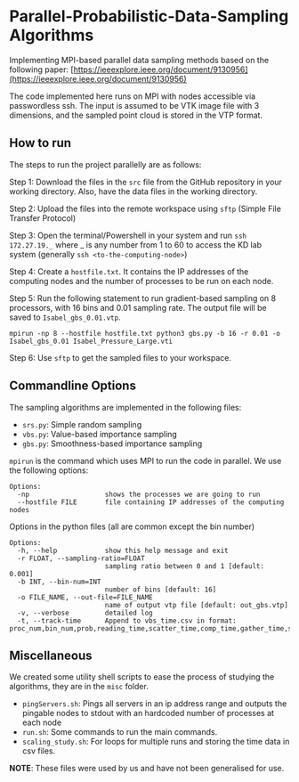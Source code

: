 # Parallel-Probabilistic-Data-Sampling Algorithms
Implementing MPI-based parallel data sampling methods based on the following paper: [https://ieeexplore.ieee.org/document/9130956](https://ieeexplore.ieee.org/document/9130956)

The code implemented here runs on MPI with nodes accessible via passwordless ssh. The input is assumed to be VTK image file with 3 dimensions, and the sampled point cloud is stored in the VTP format.

## How to run

The steps to run the project parallelly are as follows:

Step 1: Download the files in the `src` file from the GitHub repository in your working directory. Also, have the data files in the working directory.

Step 2: Upload the files into the remote workspace using ```sftp``` (Simple File Transfer Protocol)

Step 3: Open the terminal/Powershell in your system and run ```ssh 172.27.19._``` where _ is any number from 1 to 60  to access the KD lab system (generally ```ssh <to-the-computing-node>```)

Step 4: Create a `hostfile.txt`. It contains the IP addresses of the computing nodes and the number of processes to be run on each node.

Step 5: Run the following statement to run gradient-based sampling on 8 processors, with 16 bins and 0.01 sampling rate. The output file will be saved to `Isabel_gbs_0.01.vtp`.
```
mpirun -np 8 --hostfile hostfile.txt python3 gbs.py -b 16 -r 0.01 -o Isabel_gbs_0.01 Isabel_Pressure_Large.vti
```

Step 6: Use `sftp` to get the sampled files to your workspace.

## Commandline Options

The sampling algorithms are implemented in the following files:
- `srs.py`: Simple random sampling
- `vbs.py`: Value-based importance sampling
- `gbs.py`: Smoothness-based importance sampling


`mpirun` is the command which uses MPI to run the code in parallel. We use the following options:
```
Options:
  -np                   shows the processes we are going to run
  --hostfile FILE       file containing IP addresses of the computing nodes
```


Options in the python files (all are common except the bin number)

```
Options:
  -h, --help            show this help message and exit
  -r FLOAT, --sampling-ratio=FLOAT
                        sampling ratio between 0 and 1 [default: 0.001]
  -b INT, --bin-num=INT
                        number of bins [default: 16]
  -o FILE_NAME, --out-file=FILE_NAME
                        name of output vtp file [default: out_gbs.vtp]
  -v, --verbose         detailed log
  -t, --track-time      Append to vbs_time.csv in format: proc_num,bin_num,prob,reading_time,scatter_time,comp_time,gather_time,saving_time,total_time
```

## Miscellaneous

We created some utility shell scripts to ease the process of studying the algorithms, they are in the `misc` folder.

- `pingServers.sh`: Pings all servers in an ip address range and outputs the pingable nodes to stdout with an hardcoded number of processes at each node
- `run.sh`: Some commands to run the main commands.
- `scaling_study.sh`: For loops for multiple runs and storing the time data in csv files.

**NOTE**: These files were used by us and have not been generalised for use.

